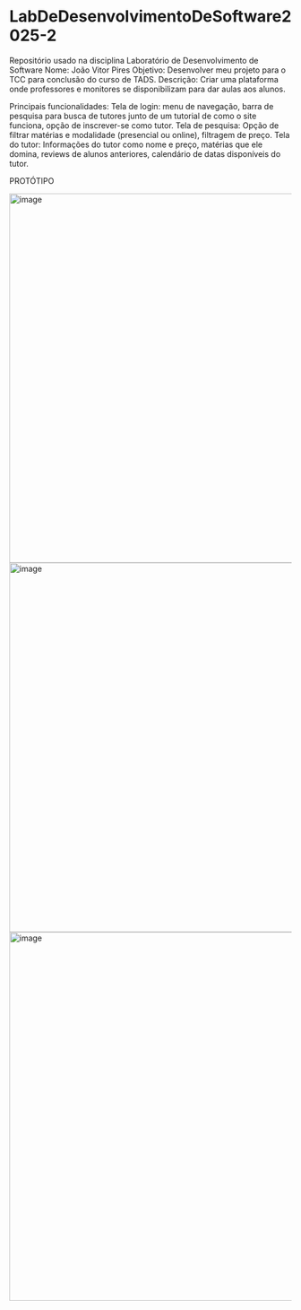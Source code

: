 # LabDeDesenvolvimentoDeSoftware2025-2
Repositório usado na disciplina Laboratório de Desenvolvimento de Software
Nome: João Vitor Pires
Objetivo: Desenvolver meu projeto para o TCC para conclusão do curso de TADS.
Descrição: Criar uma plataforma onde professores e monitores se disponibilizam para dar aulas aos alunos.

Principais funcionalidades: 
Tela de login: menu de navegação, barra de pesquisa para busca de tutores junto de um tutorial de como o site funciona, opção de inscrever-se como tutor.
Tela de pesquisa: Opção de filtrar matérias e modalidade (presencial ou online), filtragem de preço.
Tela do tutor: Informações do tutor como nome e preço, matérias que ele domina, reviews de alunos anteriores, calendário de datas disponíveis do tutor.

PROTÓTIPO

<img width="1177" height="659" alt="image" src="https://github.com/user-attachments/assets/b0f3683e-6d90-4c1c-a32a-d3f9e4653060" />

<img width="1173" height="659" alt="image" src="https://github.com/user-attachments/assets/b992a778-90d4-4f5e-ac24-b9daabc7818c" />

<img width="1172" height="658" alt="image" src="https://github.com/user-attachments/assets/60864a7e-ec78-4276-bf89-9ca6b405f28c" />

